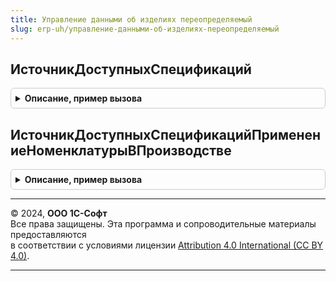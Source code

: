 ```yaml
---
title: Управление данными об изделиях переопределяемый
slug: erp-uh/управление-данными-об-изделиях-переопределяемый
---
```



## ИсточникДоступныхСпецификаций
<details style="margin: 1em 0; padding: 0.5em; border: 1px solid #ccc; border-radius: 6px;">

<summary style="font-weight: bold; cursor: pointer;">Описание, пример вызова</summary>

```bsl

Процедура ИсточникДоступныхСпецификаций(ПараметрыЗапроса, ПараметрыВыбораСпецификаций) Экспорт
```

Пример вызова
```bsl
УправлениеДаннымиОбИзделияхПереопределяемый.ИсточникДоступныхСпецификаций(ПараметрыЗапроса, ПараметрыВыбораСпецификаций) 
```
</details>

## ИсточникДоступныхСпецификацийПрименениеНоменклатурыВПроизводстве
<details style="margin: 1em 0; padding: 0.5em; border: 1px solid #ccc; border-radius: 6px;">

<summary style="font-weight: bold; cursor: pointer;">Описание, пример вызова</summary>

```bsl

Процедура ИсточникДоступныхСпецификацийПрименениеНоменклатурыВПроизводстве(ПараметрыЗапроса, ПараметрыВыбораСпецификаций) Экспорт
```

Пример вызова
```bsl
УправлениеДаннымиОбИзделияхПереопределяемый.ИсточникДоступныхСпецификацийПрименениеНоменклатурыВПроизводстве(ПараметрыЗапроса, ПараметрыВыбораСпецификаций) 
```
</details>

---

© 2024, **ООО 1С-Софт**  
Все права защищены. Эта программа и сопроводительные материалы предоставляются  
в соответствии с условиями лицензии [Attribution 4.0 International (CC BY 4.0)](https://creativecommons.org/licenses/by/4.0/legalcode).

---
